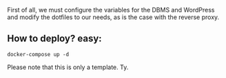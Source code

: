 First of all, we must configure the variables for the DBMS and WordPress and modify the dotfiles to our needs, as is the case with the reverse proxy.
## How to deploy? easy:

`docker-compose up -d`

Please note that this is only a template. Ty.
